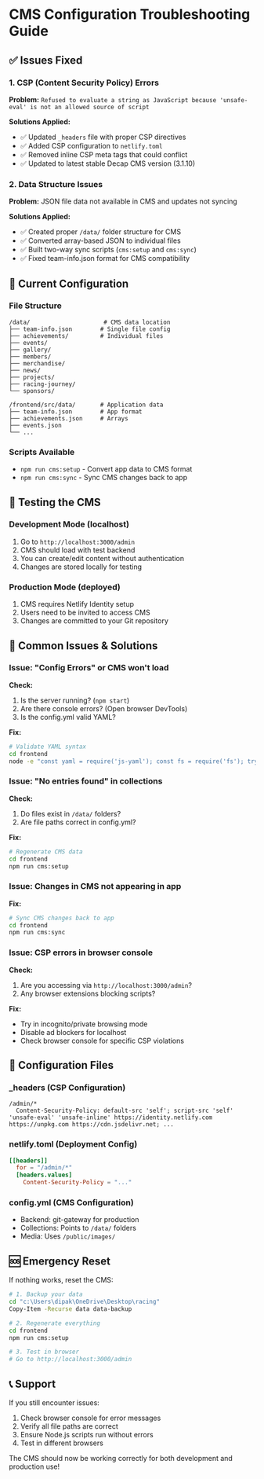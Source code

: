 # CMS Configuration Troubleshooting Guide

## ✅ Issues Fixed

### 1. CSP (Content Security Policy) Errors
**Problem:** `Refused to evaluate a string as JavaScript because 'unsafe-eval' is not an allowed source of script`

**Solutions Applied:**
- ✅ Updated `_headers` file with proper CSP directives
- ✅ Added CSP configuration to `netlify.toml`
- ✅ Removed inline CSP meta tags that could conflict
- ✅ Updated to latest stable Decap CMS version (3.1.10)

### 2. Data Structure Issues
**Problem:** JSON file data not available in CMS and updates not syncing

**Solutions Applied:**
- ✅ Created proper `/data/` folder structure for CMS
- ✅ Converted array-based JSON to individual files
- ✅ Built two-way sync scripts (`cms:setup` and `cms:sync`)
- ✅ Fixed team-info.json format for CMS compatibility

## 🔧 Current Configuration

### File Structure
```
/data/                     # CMS data location
├── team-info.json        # Single file config
├── achievements/         # Individual files
├── events/
├── gallery/
├── members/
├── merchandise/
├── news/
├── projects/
├── racing-journey/
└── sponsors/

/frontend/src/data/       # Application data
├── team-info.json        # App format
├── achievements.json     # Arrays
├── events.json
└── ...
```

### Scripts Available
- `npm run cms:setup` - Convert app data to CMS format
- `npm run cms:sync` - Sync CMS changes back to app

## 🚀 Testing the CMS

### Development Mode (localhost)
1. Go to `http://localhost:3000/admin`
2. CMS should load with test backend
3. You can create/edit content without authentication
4. Changes are stored locally for testing

### Production Mode (deployed)
1. CMS requires Netlify Identity setup
2. Users need to be invited to access CMS
3. Changes are committed to your Git repository

## 🐛 Common Issues & Solutions

### Issue: "Config Errors" or CMS won't load
**Check:**
1. Is the server running? (`npm start`)
2. Are there console errors? (Open browser DevTools)
3. Is the config.yml valid YAML?

**Fix:**
```bash
# Validate YAML syntax
cd frontend
node -e "const yaml = require('js-yaml'); const fs = require('fs'); try { yaml.load(fs.readFileSync('public/admin/config.yml', 'utf8')); console.log('YAML is valid'); } catch(e) { console.error('YAML error:', e.message); }"
```

### Issue: "No entries found" in collections
**Check:**
1. Do files exist in `/data/` folders?
2. Are file paths correct in config.yml?

**Fix:**
```bash
# Regenerate CMS data
cd frontend
npm run cms:setup
```

### Issue: Changes in CMS not appearing in app
**Fix:**
```bash
# Sync CMS changes back to app
cd frontend
npm run cms:sync
```

### Issue: CSP errors in browser console
**Check:**
1. Are you accessing via `http://localhost:3000/admin`?
2. Any browser extensions blocking scripts?

**Fix:**
- Try in incognito/private browsing mode
- Disable ad blockers for localhost
- Check browser console for specific CSP violations

## 📝 Configuration Files

### _headers (CSP Configuration)
```
/admin/*
  Content-Security-Policy: default-src 'self'; script-src 'self' 'unsafe-eval' 'unsafe-inline' https://identity.netlify.com https://unpkg.com https://cdn.jsdelivr.net; ...
```

### netlify.toml (Deployment Config)
```toml
[[headers]]
  for = "/admin/*"
  [headers.values]
    Content-Security-Policy = "..."
```

### config.yml (CMS Configuration)
- Backend: git-gateway for production
- Collections: Points to `/data/` folders
- Media: Uses `/public/images/`

## 🆘 Emergency Reset

If nothing works, reset the CMS:

```bash
# 1. Backup your data
cd "c:\Users\dipak\OneDrive\Desktop\racing"
Copy-Item -Recurse data data-backup

# 2. Regenerate everything
cd frontend
npm run cms:setup

# 3. Test in browser
# Go to http://localhost:3000/admin
```

## 📞 Support

If you still encounter issues:
1. Check browser console for error messages
2. Verify all file paths are correct
3. Ensure Node.js scripts run without errors
4. Test in different browsers

The CMS should now be working correctly for both development and production use!
